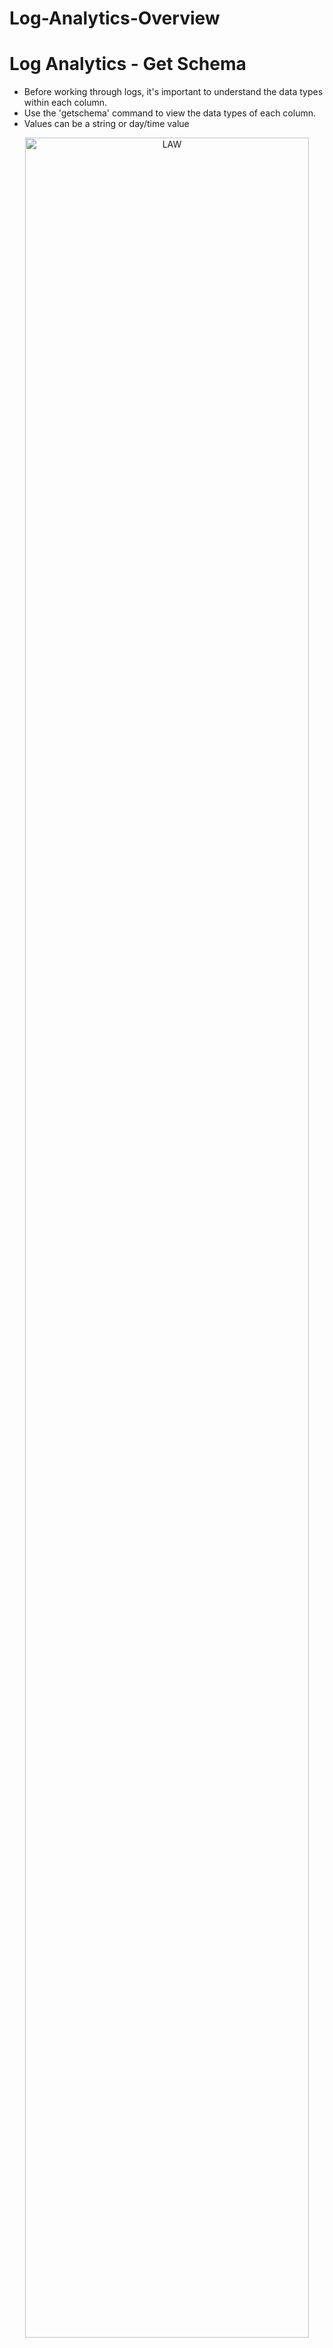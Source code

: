 # Log-Analytics-Overview


# Log Analytics - Get Schema
- Before working through logs, it's important to understand the data types within each column.
- Use the 'getschema' command to view the data types of each column.
- Values can be a string or day/time value


<p align="center">
  
<img src="https://user-images.githubusercontent.com/104326475/177388161-bb372279-f34d-43e5-9810-aee78411c550.png" height="95%" width="95%" alt="LAW"/>

<p/>



# Log Analytics - Queries based on time
- Here users can view administrative activites performed such as deleting virtual machines and groups
<p align="center">
  
<img src="https://user-images.githubusercontent.com/104326475/177389757-40340920-a16c-4e45-942e-ca39bfc06828.png" height="95%" width="95%" alt="LAW"/>

<p/>

<p align="center">
  
<img src="https://user-images.githubusercontent.com/104326475/177390232-3c55d7aa-be47-4165-8375-8285013636c2.png" height="95%" width="95%" alt="LAW"/>

<p/>




# Log Analytics - Filterting for Data

<p align="center">
  
<img src="" height="95%" width="95%" alt="LAW"/>

<p/>
